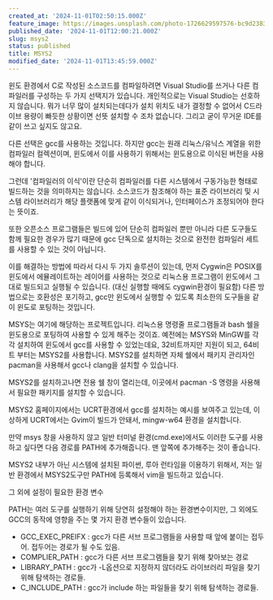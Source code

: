 ```yaml
---
created_at: '2024-11-01T02:50:15.000Z'
feature_image: https://images.unsplash.com/photo-1726629597576-bc9d23835165?crop=entropy&cs=tinysrgb&fit=max&fm=jpg&ixid=M3wxMTc3M3wwfDF8YWxsfDN8fHx8fHx8fDE3MzA0MzU4NDh8&ixlib=rb-4.0.3&q=80&w=2000
published_date: '2024-11-01T12:00:21.000Z'
slug: msys2
status: published
title: MSYS2
modified_date: '2024-11-01T13:45:59.000Z'
---
```


윈도 환경에서 C로 작성된 소스코드를 컴파일하려면 Visual Studio를 쓰거나 다른 컴파일러를 구성하는 두 가지 선택지가 있습니다. 개인적으로는 Visual Studio는 선호하지 않습니다. 뭐가 너무 많이 설치되는데다가 설치 위치도 내가 결정할 수 없어서 C드라이브 용량이 빠듯한 상황이면 선뜻 설치할 수 조차 없습니다. 그리고 굳이 무거운 IDE를 같이 쓰고 싶지도 않고요. 

다른 선택은 gcc를 사용하는 것입니다. 하지만 gcc는 원래 리눅스/유닉스 계열을 위한 컴파일러 컬렉션이며, 윈도에서 이를 사용하기 위해서는 윈도용으로 이식된 버전을 사용해야 합니다. 

그런데 '컴파일러의 이식'이란 단순히 컴파일러를 다른 시스템에서 구동가능한 형태로 빌드하는 것을 의미하지는 않습니다. 소스코드가  참조해야 하는 표준 라이브러리 및 시스템 라이브러리가 해당 플랫폼에 맞게 같이 이식되거나, 인터페이스가 조정되어야 한다는 뜻이죠. 

또한 오픈소스 프로그램들은 빌드에 있어 단순히 컴파일러 뿐만 아니라 다른 도구들도 함께 필요한 경우가 많기 때문에 gcc 단독으로 설치하는 것으로 완전한 컴파일러 세트를 사용할 수 있는 것이 아닙니다. 

이를 해결하는 방법에 따라서 다시 두 가지 솔루션이 있는데, 먼저 Cygwin은 POSIX를 윈도에서 에뮬레이트하는 레이어를 사용하는 것으로 리눅스용 프로그램이 윈도에서 그대로 빌드되고 실행될 수 있습니다. (대신 실행할 때에도 cygwin환경이 필요함) 다른 방법으로는 호환성은 포기하고, gcc만 윈도에서 실행할 수 있도록 최소한의 도구들을 같이 윈도로 포팅하는 것입니다. 

MSYS는 여기에 해당하는 프로젝트입니다. 리눅스용 명령줄 프로그램들과 bash 쉘을 윈도용으로 포팅하여 사용할 수 있게 해주는 것이죠. 예전에는 MSYS와 MinGW를 각각 설치하여 윈도에서 gcc를 사용할 수 있었는데요, 32비트까지만 지원이 되고, 64비트 부터는 MSYS2를 사용합니다. MSYS2를 설치하면 자체 쉘에서 패키지 관리자인 pacman을 사용해서 gcc나 clang을 설치할 수 있습니다. 

MSYS2를 설치하고나면 전용 쉘 창이 열리는데, 이곳에서 pacman -S 명령을 사용해서 필요한 패키지를 설치할 수 있습니다. 

MSYS2 홈페이지에서는 UCRT환경에서 gcc를 설치하는 예시를 보여주고 있는데, 이 상하게 UCRT에서는 Gvim이 빌드가 안돼서, mingw-w64 환경을 설치합니다. 

만약 msys 창을 사용하지 않고 일반 터미널 환경(cmd.exe)에서도 이러한 도구를 사용하고 싶다면 다음 경로를 PATH에 추가해줍니다. 맨 앞쪽에 추가해주는 것이 좋습니다. 

MSYS2 내부가 아닌 시스템에 설치된 파이썬, 루아 런타임을 이용하기 위해서, 저는 일반 환경에서 MSYS2도구만 PATH에 등록해서 vim을 빌드하고 있습니다. 

그 외에 설정이 필요한 환경 변수

PATH는 여러 도구를 실행하기 위해 당연히 설정해야 하는 환경변수이지만, 그 외에도 GCC의 동작에 영향을 주는 몇 가지 환경 변수들이 있습니다. 

- GCC_EXEC_PREIFX : gcc가 다른 서브 프로그램들을 사용할 때 앞에 붙이는 접두어. 접두어는 경로가 될 수도 있음.
- COMPLIER_PATH : gcc가 다른 서브 프로그램들을 찾기 위해 찾아보는 경로
- LIBRARY_PATH : gcc가 -L옵션으로 지정하지 않더라도 라이브러리 파일을 찾기 위해 탐색하는 경로들.
- C_INCLUDE_PATH : gcc가 include 하는 파일들을 찾기 위해 탐색하는 경로들.